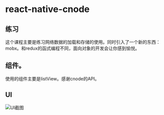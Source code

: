 # react-native-cnode

## 练习
这个课程主要是练习网络数据的加载和存储的使用。同时引入了一个新的东西：mobx。和redux的函式编程不同，面向对象的开发会让你感到愉悦。

## 组件。
使用的组件主要是listView。感谢cnode的API。

## UI
![UI截图]()
